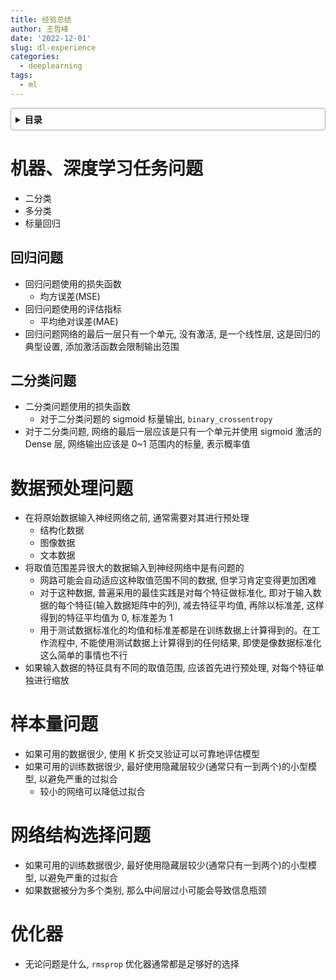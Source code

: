 ```yaml
---
title: 经验总结
author: 王哲峰
date: '2022-12-01'
slug: dl-experience
categories:
  - deeplearning
tags:
  - ml
---
```


<style>
details {
    border: 1px solid #aaa;
    border-radius: 4px;
    padding: .5em .5em 0;
}
summary {
    font-weight: bold;
    margin: -.5em -.5em 0;
    padding: .5em;
}
details[open] {
    padding: .5em;
}
details[open] summary {
    border-bottom: 1px solid #aaa;
    margin-bottom: .5em;
}
</style>

<details><summary>目录</summary><p>

- [机器、深度学习任务问题](#机器深度学习任务问题)
  - [回归问题](#回归问题)
  - [二分类问题](#二分类问题)
- [数据预处理问题](#数据预处理问题)
- [样本量问题](#样本量问题)
- [网络结构选择问题](#网络结构选择问题)
- [优化器](#优化器)
</p></details><p></p>

# 机器、深度学习任务问题

- 二分类
- 多分类
- 标量回归

## 回归问题

- 回归问题使用的损失函数
   - 均方误差(MSE)
- 回归问题使用的评估指标
   - 平均绝对误差(MAE)
- 回归问题网络的最后一层只有一个单元, 没有激活, 是一个线性层, 这是回归的典型设置, 添加激活函数会限制输出范围

## 二分类问题

- 二分类问题使用的损失函数
   - 对于二分类问题的 sigmoid 标量输出, `binary_crossentropy`
- 对于二分类问题, 网络的最后一层应该是只有一个单元并使用 sigmoid 激活的 Dense 层, 网络输出应该是 0~1 范围内的标量, 表示概率值

# 数据预处理问题

- 在将原始数据输入神经网络之前, 通常需要对其进行预处理
   - 结构化数据
   - 图像数据
   - 文本数据
- 将取值范围差异很大的数据输入到神经网络中是有问题的
   - 网路可能会自动适应这种取值范围不同的数据, 但学习肯定变得更加困难
   - 对于这种数据, 普遍采用的最佳实践是对每个特征做标准化, 即对于输入数据的每个特征(输入数据矩阵中的列), 
      减去特征平均值, 再除以标准差, 这样得到的特征平均值为 0, 标准差为 1
   - 用于测试数据标准化的均值和标准差都是在训练数据上计算得到的。在工作流程中, 不能使用测试数据上计算得到的任何结果, 
      即使是像数据标准化这么简单的事情也不行
- 如果输入数据的特征具有不同的取值范围, 应该首先进行预处理, 对每个特征单独进行缩放

# 样本量问题

* 如果可用的数据很少, 使用 K 折交叉验证可以可靠地评估模型
* 如果可用的训练数据很少, 最好使用隐藏层较少(通常只有一到两个)的小型模型, 以避免严重的过拟合
   - 较小的网络可以降低过拟合

# 网络结构选择问题

* 如果可用的训练数据很少, 最好使用隐藏层较少(通常只有一到两个)的小型模型, 以避免严重的过拟合
* 如果数据被分为多个类别, 那么中间层过小可能会导致信息瓶颈

# 优化器

* 无论问题是什么, `rmsprop` 优化器通常都是足够好的选择

